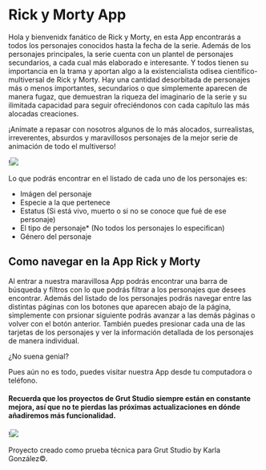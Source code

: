 # Rick y Morty App

Hola y bienvenidx fanático de Rick y Morty, en esta App encontrarás a todos los personajes conocidos hasta la fecha de la serie. Además de los personajes principales, la serie cuenta con un plantel de personajes secundarios, a cada cual más elaborado e interesante. Y todos tienen su importancia en la trama y aportan algo a la existencialista odisea científico-multiversal de Rick y Morty. Hay una cantidad desorbitada de personajes más o menos importantes, secundarios o que simplemente aparecen de manera fugaz, que demuestran la riqueza del imaginario de la serie y su ilimitada capacidad para seguir ofreciéndonos con cada capítulo las más alocadas creaciones.

¡Anímate a repasar con nosotros algunos de lo más alocados, surrealistas, irreverentes, absurdos y maravillosos personajes de la mejor serie de animación de todo el multiverso!

!![](https://media.giphy.com/media/l41lI4bYmcsPJX9Go/giphy.gif)

Lo que podrás encontrar en el listado de cada uno de los personajes es:

- Imágen del personaje
- Especie a la que pertenece
- Estatus (Si está vivo, muerto o si no se conoce que fué de ese personaje)
- El tipo de personaje* (No todos los personajes lo especifican)
- Género del personaje

## Como navegar en la App Rick y Morty

Al entrar a nuestra maravillosa App podrás encontrar una barra de búsqueda y filtros con lo que podrás filtrar a los personajes que desees encontrar. Además del listado de los personajes podrás navegar entre las distintas páginas con los botones que aparecen abajo de la página, simplemente con prsionar siguiente podrás avanzar a las demás páginas o volver con el botón anterior.
También puedes presionar cada una de las tarjetas de los personajes y ver la información detallada de los personajes de manera individual.

¿No suena genial?

Pues aún no es todo, puedes visitar nuestra App desde tu computadora o teléfono. 

#### Recuerda que los proyectos de Grut Studio siempre están en constante mejora, así que no te pierdas las próximas actualizaciones en dónde añadiremos más funcionalidad. 

!![](https://media.giphy.com/media/l41JU9pUyosHzWyuQ/giphy.gif)

Proyecto creado como prueba técnica para Grut Studio by Karla González©. 